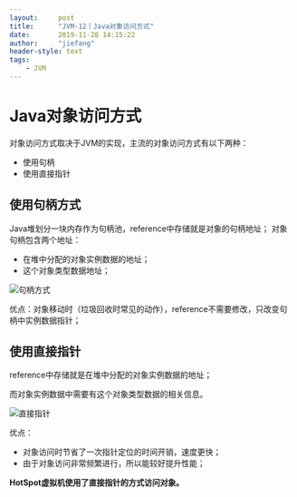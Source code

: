 ```yaml
---
layout:     post
title:      "JVM-12丨Java对象访问方式"
date:       2019-11-28 14:15:22
author:     "jiefang"
header-style: text
tags:
    - JVM
---
```

# Java对象访问方式
对象访问方式取决于JVM的实现，主流的对象访问方式有以下两种：
- 使用句柄
- 使用直接指针

## 使用句柄方式
Java堆划分一块内存作为句柄池，reference中存储就是对象的句柄地址；
对象句柄包含两个地址：
- 在堆中分配的对象实例数据的地址；
- 这个对象类型数据地址；    

![句柄方式](https://s2.ax1x.com/2019/11/28/QPXL28.png)

优点：对象移动时（垃圾回收时常见的动作），reference不需要修改，只改变句柄中实例数据指针；  

## 使用直接指针
reference中存储就是在堆中分配的对象实例数据的地址；

而对象实例数据中需要有这个对象类型数据的相关信息。

![直接指针](https://s2.ax1x.com/2019/11/28/QPjpan.png)

优点：
- 对象访问时节省了一次指针定位的时间开销，速度更快；
- 由于对象访问非常频繁进行，所以能较好提升性能；

**HotSpot虚拟机使用了直接指针的方式访问对象。**
